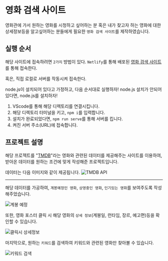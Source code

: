 # 영화 검색 사이트
영화관에 가서 원하는 영화를 시청하고 싶어하는 분 혹은 내가 찾고자 하는 영화에 대한 상세정보등을 알고싶어하는 분들에게 필요한 `영화 검색 사이트`를 제작하였습니다.

## 실행 순서
해당 사이트에 접속하려면 `2가지` 방법이 있다.
`Netlify`를 통해 배포된 [영화 검색 사이트](https://jaehoon-movieserach.netlify.app/)를 통해 접속한다.

혹은, 직접 로컬로 서버를 작동시켜 접속한다.

node.js이 설치되어 있다고 가정하고, 다음 순서대로 실행하자! node.js 설치가 안되어있다면, node.js를 설치하자!

1. VScode를 통해 해당 디렉토리를 연결시킵니다.
2. 해당 디렉토리 터미널을 키고, `npm i`를 입력합니다.
3. 설치가 완료되었다면, `npm run serve`를 통해 서버를 킵니다.
4. 켜진 서버 주소(URL)에 접속합니다.



## 프로젝트 설명

해당 프로젝트를 "[TMDB](https://www.themoviedb.org/?language=ko)"라는 영화와 관련된 데이터를 제공해주는 사이트를 이용하여, 받아온 데이터를 원하는 조건에 맞게 작성해준 프로젝트입니다.

데이터는 다음 이미지와 같이 제공됩니다.
![TMDB API](https://user-images.githubusercontent.com/99601412/159119843-916ef062-41bd-4cfc-ab52-79adb9df572f.png)

___

해당 데이터를 가공하여, `계봉예정인 영화`, `상영중인 영화`, `인기있는 영화`를 보여주도록 작성해주었습니다.

![계봉 예정](https://user-images.githubusercontent.com/99601412/159119937-fa4545d7-9d2e-4f2e-b8e8-534d783a303f.png)

또한, 영화 포스터 클릭 시 해당 영화의 `상세 정보`(계봉일, 런타임, 장르, 예고편)등을 확인할 수 있습니다.

![클릭시 상세정보](https://user-images.githubusercontent.com/99601412/159120026-ddaae032-5731-4963-a136-65be0d25bb9a.png)

마지막으로, 원하는 `키워드`를 검색하여 키워드와 관련된 영화만 찾아볼 수 있습니다.

![키워드 검색](https://user-images.githubusercontent.com/99601412/159120055-643c2153-eec9-4a7d-9153-a25c1a73e917.png)

